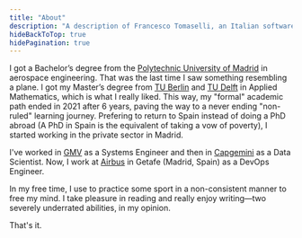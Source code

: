 ```yaml
---
title: "About"
description: "A description of Francesco Tomaselli, an Italian software engineer."
hideBackToTop: true
hidePagination: true
---
```


I got a Bachelor’s degree from the [Polytechnic University of Madrid](https://www.etsiae.upm.es/) in aerospace engineering. That was the last time I saw something resembling a plane. I got my Master’s degree from [TU Berlin](https://www.tu.berlin/) and [TU Delft](https://www.tudelft.nl/en/) in Applied Mathematics, which is what I really liked. This way, my "formal" academic path ended in 2021 after 6 years, paving the way to a never ending "non-ruled" learning journey. Prefering to return to Spain instead of doing a PhD abroad (A PhD in Spain is the equivalent of taking a vow of poverty), I started working in the private sector in Madrid.

I've worked in [GMV](https://gmv.com/es-es) as a Systems Engineer and then in [Capgemini](https://www.capgemini.com/) as a Data Scientist. Now, I work at [Airbus](https://www.airbus.com/en) in Getafe (Madrid, Spain) as a DevOps Engineer. 


In my free time, I use to practice some sport in a non-consistent manner to free my mind. I take pleasure in reading and really enjoy writing—two severely underrated abilities, in my opinion.


That's it. 
